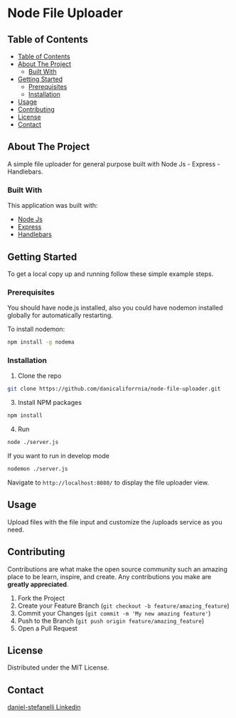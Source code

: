 # Node File Uploader

<!-- TABLE OF CONTENTS -->
## Table of Contents

- [Table of Contents](#table-of-contents)
- [About The Project](#about-the-project)
  - [Built With](#built-with)
- [Getting Started](#getting-started)
  - [Prerequisites](#prerequisites)
  - [Installation](#installation)
- [Usage](#usage)
- [Contributing](#contributing)
- [License](#license)
- [Contact](#contact)

<!-- ABOUT THE PROJECT -->
## About The Project

A simple file uploader for general purpose built with Node Js - Express - Handlebars.

### Built With

This application was built with:

* [Node Js](https://nodejs.org/)
* [Express](https://expressjs.com/)
* [Handlebars](https://handlebarsjs.com/)

<!-- GETTING STARTED -->
## Getting Started

To get a local copy up and running follow these simple example steps.

### Prerequisites

You should have node.js installed, also you could have nodemon installed globally for automatically restarting.

To install nodemon:
```sh
npm install -g nodema
```

### Installation

1. Clone the repo
```sh
git clone https://github.com/danicaliforrnia/node-file-uploader.git
```
3. Install NPM packages
```sh
npm install
```
4. Run

```sh
node ./server.js
```

If you want to run in develop mode

```sh
nodemon ./server.js
```

Navigate to `http://localhost:8080/` to display the file uploader view.

<!-- USAGE EXAMPLES -->
## Usage

Upload files with the file input and customize the /uploads service as you need.

<!-- CONTRIBUTING -->
## Contributing

Contributions are what make the open source community such an amazing place to be learn, inspire, and create. Any contributions you make are **greatly appreciated**.

1. Fork the Project
2. Create your Feature Branch (`git checkout -b feature/amazing_feature`)
3. Commit your Changes (`git commit -m 'My new amazing feature'`)
4. Push to the Branch (`git push origin feature/amazing_feature`)
5. Open a Pull Request

<!-- LICENSE -->
## License

Distributed under the MIT License.

<!-- CONTACT -->
## Contact
[daniel-stefanelli Linkedin](https://www.linkedin.com/in/daniel-stefanelli/)
